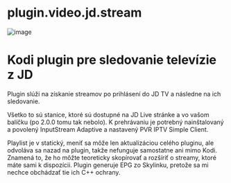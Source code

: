 # plugin.video.jd.stream
![image](https://github.com/Jakubicek222/plugin.video.jd.stream/assets/106910269/3df93375-8acb-4eec-8e7c-98f786f56a83)
# Kodi plugin pre sledovanie televízie z JD
Plugin slúži na získanie streamov po prihlásení do JD TV a následne na ich sledovanie.

Všetko to sú stanice, ktoré sú dostupné na JD Live stránke a vo vašom balíčku (po 2.0.0 tomu tak nebolo).
K prehrávaniu je potrebný nainštalovaný a povolený InputStream Adaptive a nastavený PVR IPTV Simple Client.

Playlist je v statický, meniť sa môže len aktualizáciou celého pluginu, ale odvoláva sa nazad na plugin, takže nefunguje samostatne ani mimo Kodi.
Znamená to, že ho môžte teoreticky skopírovať a rozšíriť o streamy, ktoré máte sami k dispozícii.
Plugin generuje EPG zo Skylinku, pretože sa mi nechce obchádzať tie ich C++ ochrany.
